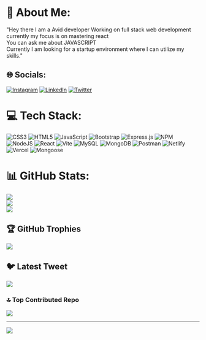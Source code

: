 # 💫 About Me:
"Hey there I am a Avid developer Working on full stack web development<br>currently my focus is on mastering react<br>You can ask me about JAVASCRIPT<br>Currently I am looking for a startup environment where I can utilize my skills."


## 🌐 Socials:
[![Instagram](https://img.shields.io/badge/Instagram-%23E4405F.svg?logo=Instagram&logoColor=white)](https://instagram.com/i_ammoksh) [![LinkedIn](https://img.shields.io/badge/LinkedIn-%230077B5.svg?logo=linkedin&logoColor=white)](https://www.linkedin.com/in/moksh-parashar-654619222/) [![Twitter](https://img.shields.io/badge/Twitter-%231DA1F2.svg?logo=Twitter&logoColor=white)](https://twitter.com/ParasharMoksh) 

# 💻 Tech Stack:
![CSS3](https://img.shields.io/badge/css3-%231572B6.svg?style=plastic&logo=css3&logoColor=white)
![HTML5](https://img.shields.io/badge/html5-%23E34F26.svg?style=plastic&logo=html5&logoColor=white)
![JavaScript](https://img.shields.io/badge/javascript-%23323330.svg?style=plastic&logo=javascript&logoColor=%23F7DF1E) 
![Bootstrap](https://img.shields.io/badge/bootstrap-%23563D7C.svg?style=plastic&logo=bootstrap&logoColor=white) 
![Express.js](https://img.shields.io/badge/express.js-%23404d59.svg?style=plastic&logo=express&logoColor=%2361DAFB)
![NPM](https://img.shields.io/badge/NPM-%23000000.svg?style=plastic&logo=npm&logoColor=white) 
![NodeJS](https://img.shields.io/badge/node.js-6DA55F?style=plastic&logo=node.js&logoColor=white) 
![React](https://img.shields.io/badge/react-%2320232a.svg?style=plastic&logo=react&logoColor=%2361DAFB) 
![Vite](https://img.shields.io/badge/vite-%2320232a.svg?style=plastic&logo=vite&logoColor=%2361DAFB) 
![MySQL](https://img.shields.io/badge/mysql-%2300f.svg?style=plastic&logo=mysql&logoColor=white)
![MongoDB](https://img.shields.io/badge/MongoDB-%234ea94b.svg?style=plastic&logo=mongodb&logoColor=white) 
![Postman](https://img.shields.io/badge/Postman-FF6C37?style=plastic&logo=postman&logoColor=white)
![Netlify](https://img.shields.io/badge/netlify-%23000000.svg?style=plastic&logo=netlify&logoColor=#00C7B7)
![Vercel](https://img.shields.io/badge/vercel-%23000000.svg?style=plastic&logo=vercel&logoColor=white)
![Mongoose](https://img.shields.io/badge/mongoose-%23000000.svg?style=plastic&logo=mongoose&logoColor=brown) 
# 📊 GitHub Stats:
![](https://github-readme-stats.vercel.app/api?username=Mokshparashar&theme=algolia&hide_border=true&include_all_commits=false&count_private=false)<br/>
![](https://github-readme-streak-stats.herokuapp.com/?user=Mokshparashar&theme=algolia&hide_border=true)<br/>
![](https://github-readme-stats.vercel.app/api/top-langs/?username=Mokshparashar&theme=algolia&hide_border=true&include_all_commits=false&count_private=false&layout=compact)

## 🏆 GitHub Trophies
![](https://github-profile-trophy.vercel.app/?username=Mokshparashar&theme=radical&no-frame=true&no-bg=true&margin-w=4)

## 🐦 Latest Tweet
[![](https://gtce.itsvg.in/api?username=@ParasharMoksh)](https://github.com/VishwaGauravIn/github-twitter-card-embed)

### 🔝 Top Contributed Repo
![](https://github-contributor-stats.vercel.app/api?username=Mokshparashar&limit=5&theme=dark&combine_all_yearly_contributions=true)

---
[![](https://visitcount.itsvg.in/api?id=Mokshparashar&icon=0&color=0)](https://visitcount.itsvg.in)



